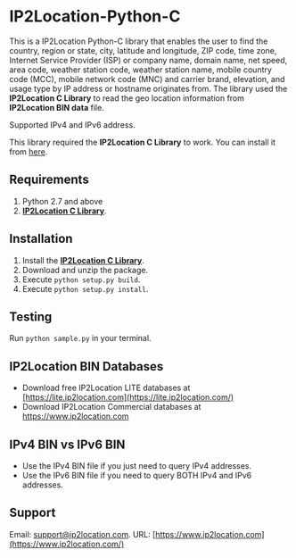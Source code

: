 # IP2Location-Python-C

This is a IP2Location Python-C library that enables the user to find the country, region or state, city, latitude and longitude, ZIP code, time zone, Internet Service Provider (ISP) or company name, domain name, net speed, area code, weather station code, weather station name, mobile country code (MCC), mobile network code (MNC) and carrier brand, elevation, and usage type by IP address or hostname originates from. The library used the **IP2Location C Library** to read the geo location information from **IP2Location BIN data** file.

Supported IPv4 and IPv6 address.

This library required the **IP2Location C Library** to work. You can install it from [here](<https://github.com/chrislim2888/IP2Location-C-Library>).

## Requirements

1. Python 2.7 and above
2.  **[IP2Location C Library](<https://github.com/chrislim2888/IP2Location-C-Library>)**.

## Installation

1. Install the **[IP2Location C Library](<https://github.com/chrislim2888/IP2Location-C-Library>)**.
2. Download and unzip the package.
3. Execute `python setup.py build`.
4. Execute `python setup.py install`.

## Testing

Run `python sample.py` in your terminal.

## IP2Location BIN Databases

- Download free IP2Location LITE databases at [https://lite.ip2location.com](https://lite.ip2location.com/)
- Download IP2Location Commercial databases at <https://www.ip2location.com>

## IPv4 BIN vs IPv6 BIN

- Use the IPv4 BIN file if you just need to query IPv4 addresses.
- Use the IPv6 BIN file if you need to query BOTH IPv4 and IPv6 addresses.

## Support

Email: [support@ip2location.com](mailto:support@ip2location.com).
URL: [https://www.ip2location.com](https://www.ip2location.com/)

